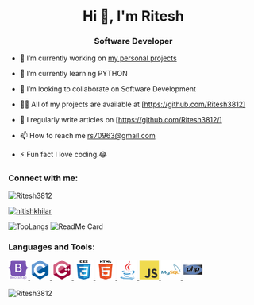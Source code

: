 <h1 align="center">Hi 👋, I'm Ritesh</h1>
<h3 align="center">Software Developer</h3>

- 🔭 I’m currently working on [my personal projects](https://github.com/Ritesh3812/)

- 🌱 I’m currently learning PYTHON

- 👯 I’m looking to collaborate on Software Development

- 👨‍💻 All of my projects are available at [https://github.com/Ritesh3812]

- 📝 I regularly write articles on [https://github.com/Ritesh3812/]

- 📫 How to reach me rs70963@gmail.com

- ⚡️ Fun fact I love coding.😂

<h3 align="left">Connect with me:</h3>
<p align="left">
</p>

<!---
Dewanand7/Dewanand7 is a ✨ special ✨ repository because its README.md (this file) appears on your GitHub profile.
You can click the Preview link to take a look at your changes.
--->

<p align="left"> <img src="https://komarev.com/ghpvc/?username=Ritesh3812&label=Profile%20views&color=0e75b6&style=flat"
        alt="Ritesh3812" /> </p>

<p align="left"> <a href="https://twitter.com/Reflex3812" target="blank"><img
            src="https://img.shields.io/twitter/follow/Reflex3812?logo=twitter&style=for-the-badge"
            alt="nitishkhilar" /></a> </p>


![TopLangs](https://github-readme-stats.vercel.app/api/top-langs/?username=Ritesh3812&layout=compact&theme=dark&show_icons=true)
![ReadMe Card](https://github-readme-stats.vercel.app/api?username=Ritesh3812&show_icons=true&theme=radical)

    
</p>
<h3 align="left">Languages and Tools:</h3>
<p align="left">
    </a> <a href="https://getbootstrap.com" target="_blank" rel="noreferrer"> <img
            src="https://raw.githubusercontent.com/devicons/devicon/master/icons/bootstrap/bootstrap-plain-wordmark.svg"
            alt="bootstrap" width="40" height="40" /> </a> <a href="https://www.cprogramming.com/" target="_blank"
        rel="noreferrer"> <img src="https://raw.githubusercontent.com/devicons/devicon/master/icons/c/c-original.svg"
            alt="c" width="40" height="40" /> </a> <a href="https://www.w3schools.com/cpp/" target="_blank"
        rel="noreferrer"> <img
            src="https://raw.githubusercontent.com/devicons/devicon/master/icons/cplusplus/cplusplus-original.svg"
            alt="cplusplus" width="40" height="40" /> </a> <a href="https://www.w3schools.com/css/" target="_blank"
        rel="noreferrer"> <img
            src="https://raw.githubusercontent.com/devicons/devicon/master/icons/css3/css3-original-wordmark.svg"
            alt="css3" width="40" height="40" /> </a> 
    <a href="https://www.w3.org/html/" target="_blank" rel="noreferrer"> <img
            src="https://raw.githubusercontent.com/devicons/devicon/master/icons/html5/html5-original-wordmark.svg"
            alt="html5" width="40" height="40" /> </a> <a href="https://www.java.com" target="_blank" rel="noreferrer">
        <img src="https://raw.githubusercontent.com/devicons/devicon/master/icons/java/java-original.svg" alt="java"
            width="40" height="40" /> </a> <a href="https://developer.mozilla.org/en-US/docs/Web/JavaScript"
        target="_blank" rel="noreferrer"> <img
            src="https://raw.githubusercontent.com/devicons/devicon/master/icons/javascript/javascript-original.svg"
            alt="javascript" width="40" height="40" /> </a>
             <a href="https://www.mysql.com/" target="_blank"
        rel="noreferrer"> <img
            src="https://raw.githubusercontent.com/devicons/devicon/master/icons/mysql/mysql-original-wordmark.svg"
            alt="mysql" width="40" height="40" /> </a> </a> <a href="https://www.php.net" target="_blank" rel="noreferrer">
        <img src="https://raw.githubusercontent.com/devicons/devicon/master/icons/php/php-original.svg" alt="php"
            width="40" height="40" /> </a> </p>
            <p><img align="center"
                src="https://github-readme-streak-stats.herokuapp.com/?user=Ritesh3812&layout=compact&theme=dark&show_icons=true"
                alt="Ritesh3812" /></p>
